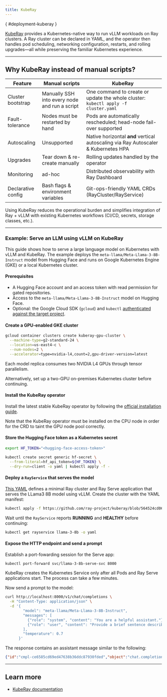 ```yaml
---
title: KubeRay
---
```

[](){ #deployment-kuberay }

[KubeRay](https://github.com/ray-project/kuberay) provides a Kubernetes-native way to run vLLM workloads on Ray clusters.
A Ray cluster can be declared in YAML, and the operator then handles pod scheduling, networking configuration, restarts, and rolling upgrades—all while preserving the familiar Kubernetes experience.

---

## Why KubeRay instead of manual scripts?

| Feature | Manual scripts | KubeRay |
|---------|-----------------------------------------------------------|---------|
| Cluster bootstrap | Manually SSH into every node and run a script | One command to create or update the whole cluster: `kubectl apply -f cluster.yaml` |
| Fault-tolerance | Nodes must be restarted by hand | Pods are automatically rescheduled; head-node fail-over supported |
| Autoscaling | Unsupported | Native horizontal **and** vertical autoscaling via Ray Autoscaler & Kubernetes HPA |
| Upgrades | Tear down & re-create manually | Rolling updates handled by the operator |
| Monitoring | ad-hoc | Distributed observability with Ray Dashboard |
| Declarative config | Bash flags & environment variables | Git-ops-friendly YAML CRDs (RayCluster/RayService) |

Using KubeRay reduces the operational burden and simplifies integration of Ray + vLLM with existing Kubernetes workflows (CI/CD, secrets, storage classes, etc.).

---

### Example: Serve an LLM using vLLM on KubeRay

This guide shows how to serve a large language model on Kubernetes with vLLM and KubeRay. The example deploys the `meta-llama/Meta-Llama-3-8B-Instruct` model from Hugging Face and runs on Google Kubernetes Engine (GKE) or a local Kubernetes cluster.


#### Prerequisites

* A Hugging Face account and an access token with read permission for gated
  repositories.
* Access to the `meta-llama/Meta-Llama-3-8B-Instruct` model on Hugging Face.
* Optional: the Google Cloud SDK (`gcloud`) and `kubectl` [authenticated against the target
  project](https://cloud.google.com/kubernetes-engine/docs/how-to/cluster-access-for-kubectl#store_info).

#### Create a GPU-enabled GKE cluster

```bash
gcloud container clusters create kuberay-gpu-cluster \
  --machine-type=g2-standard-24 \
  --location=us-east4-c \
  --num-nodes=2 \
  --accelerator=type=nvidia-l4,count=2,gpu-driver-version=latest
```

Each model replica consumes two NVIDIA L4 GPUs through tensor parallelism.

Alternatively, set up a two-GPU on-premises Kubernetes cluster before continuing.

#### Install the KubeRay operator

Install the latest stable KubeRay operator by following the 
[official installation guide](https://docs.ray.io/en/latest/cluster/kubernetes/getting-started/kuberay-operator-installation.html).

Note that the KubeRay operator must be installed on the CPU node in order for
the CRD to taint the GPU node pool correctly.

#### Store the Hugging Face token as a Kubernetes secret

```bash
export HF_TOKEN="<hugging-face-access-token>"

kubectl create secret generic hf-secret \
  --from-literal=hf_api_token=${HF_TOKEN} \
  --dry-run=client -o yaml | kubectl apply -f -
```

#### Deploy a `RayService` that serves the model

[This YAML](https://github.com/ray-project/kuberay/blob/564524cd0690cc4e389fd9e484959626fa15b0ce/ray-operator/config/samples/vllm/ray-service.vllm.yaml) defines a minimal Ray cluster and Ray Serve application that serves the LLama3 8B model using vLLM.
Create the cluster with the YAML manifest:


```bash
kubectl apply -f https://github.com/ray-project/kuberay/blob/564524cd0690cc4e389fd9e484959626fa15b0ce/ray-operator/config/samples/vllm/ray-service.vllm.yaml
```

Wait until the `RayService` reports **RUNNING** and **HEALTHY** before continuing:

```bash
kubectl get rayservice llama-3-8b -o yaml
```


#### Expose the HTTP endpoint and send a prompt

Establish a port-fowarding session for the Serve app:

```bash
kubectl port-forward svc/llama-3-8b-serve-svc 8000
```

KubeRay creates the Kubernetes Service only after all Pods and Ray Serve applications start. The process can take a few minutes.

Now send a prompt to the model:

```bash
curl http://localhost:8000/v1/chat/completions \
  -H "Content-Type: application/json" \
  -d '{
        "model": "meta-llama/Meta-Llama-3-8B-Instruct",
        "messages": [
          {"role": "system", "content": "You are a helpful assistant."},
          {"role": "user", "content": "Provide a brief sentence describing the Ray open-source project."}
        ],
        "temperature": 0.7
      }'
```

The response contains an assistant message similar to the following:

```json
{"id":"cmpl-ce6585cd69ed47638b36ddc87930fded","object":"chat.completion","created":1723161873,"model":"meta-llama/Meta-Llama-3-8B-Instruct","choices":[{"index":0,"message":{"role":"assistant","content":"The Ray open-source project is a high-performance distributed computing framework that allows users to scale Python applications and machine learning models to thousands of nodes, supporting distributed data processing, distributed machine learning, and distributed analytics."},"logprobs":null,"finish_reason":"stop","stop_reason":null}],"usage":{"prompt_tokens":32,"total_tokens":74,"completion_tokens":42}}
```

---

## Learn more

* [KubeRay documentation](https://docs.ray.io/en/latest/cluster/kubernetes/index.html)